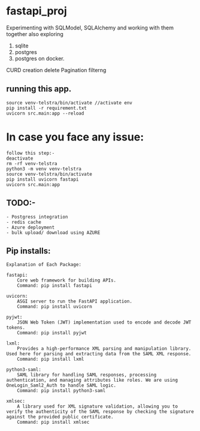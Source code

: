# fastapi_proj

Experimenting with SQLModel, SQLAlchemy and working with them together
also exploring

1. sqlite
2. postgres
3. postgres on docker.

CURD
creation
delete
Pagination
filterng

## running this app.

    source venv-telstra/bin/activate //activate env
    pip install -r requirement.txt
    uvicorn src.main:app --reload

# In case you face any issue:

    follow this step:-
    deactivate
    rm -rf venv-telstra
    python3 -m venv venv-telstra
    source venv-telstra/bin/activate
    pip install uvicorn fastapi
    uvicorn src.main:app

## TODO:-

    - Postgress integration
    - redis cache
    - Azure deployment
    - bulk upload/ download using AZURE

## Pip installs:

    Explanation of Each Package:

    fastapi:
        Core web framework for building APIs.
        Command: pip install fastapi

    uvicorn:
        ASGI server to run the FastAPI application.
        Command: pip install uvicorn

    pyjwt:
        JSON Web Token (JWT) implementation used to encode and decode JWT tokens.
        Command: pip install pyjwt

    lxml:
        Provides a high-performance XML parsing and manipulation library. Used here for parsing and extracting data from the SAML XML response.
        Command: pip install lxml

    python3-saml:
        SAML library for handling SAML responses, processing authentication, and managing attributes like roles. We are using OneLogin_Saml2_Auth to handle SAML logic.
        Command: pip install python3-saml

    xmlsec:
        A library used for XML signature validation, allowing you to verify the authenticity of the SAML response by checking the signature against the provided public certificate.
        Command: pip install xmlsec
